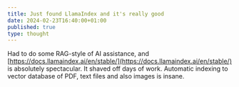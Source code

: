 ```yaml
---
title: Just found LlamaIndex and it's really good
date: 2024-02-23T16:40:00+01:00
published: true
type: thought
---
```

Had to do some RAG-style of AI assistance, and [https://docs.llamaindex.ai/en/stable/](https://docs.llamaindex.ai/en/stable/) is absolutely spectacular. It shaved off days of work. Automatic indexing to vector database of PDF, text files and also images is insane.